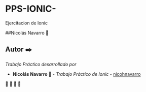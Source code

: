 # PPS-IONIC-
Ejercitacion de Ionic

##Nicolás Navarro 🚀


## Autor ✒️

_Trabajo Práctico desarrollado por_

* **Nicolás Navarro 🚀** - *Trabajo Práctico de Ionic* - [nicohnavarro](https://github.com/nicohnavarro)

 🍺  🍺  🍺  🍺 